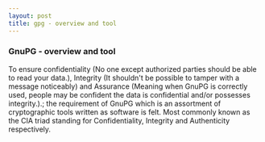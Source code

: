 ```yaml
---
layout: post
title: gpg - overview and tool
---
```


### GnuPG - overview and tool

To ensure confidentiality (No one except authorized parties should be able to read your data.), Integrity (It shouldn't be possible to tamper with a message noticeably) and Assurance (Meaning when GnuPG is correctly used, people may be confident the data is confidential and/or possesses integrity.).; the requirement of GnuPG which is an assortment of cryptographic tools written as software is felt.  Most commonly known as the CIA triad standing for Confidentiality, Integrity and Authenticity respectively. 
